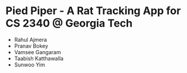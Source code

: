 # Pied Piper - A Rat Tracking App for CS 2340 @ Georgia Tech

* Rahul Ajmera
* Pranav Bokey
* Vamsee Gangaram
* Taabish Katthawalla
* Sunwoo Yim